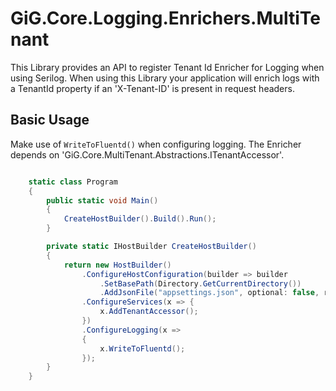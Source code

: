 # GiG.Core.Logging.Enrichers.MultiTenant

This Library provides an API to register Tenant Id Enricher for Logging when using Serilog.
When using this Library your application will enrich logs with a TenantId property if an 'X-Tenant-ID' is present in request headers.

## Basic Usage

Make use of `WriteToFluentd()` when configuring logging. The Enricher depends on 'GiG.Core.MultiTenant.Abstractions.ITenantAccessor'.


```csharp

	static class Program
    {
        public static void Main()
        {
            CreateHostBuilder().Build().Run();
        }

        private static IHostBuilder CreateHostBuilder()
        {
            return new HostBuilder()
                .ConfigureHostConfiguration(builder => builder
                    .SetBasePath(Directory.GetCurrentDirectory())
                    .AddJsonFile("appsettings.json", optional: false, reloadOnChange: true))
				.ConfigureServices(x => {
					x.AddTenantAccessor();
				})
				.ConfigureLogging(x =>
				{
					x.WriteToFluentd();
				});
        }
    }

```